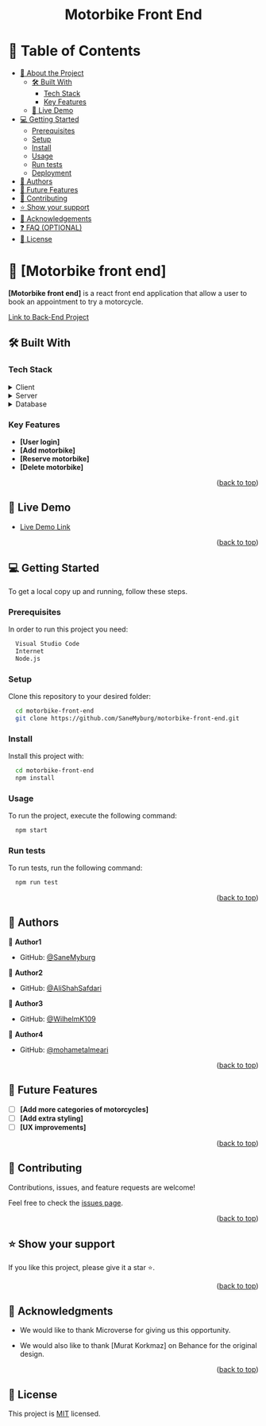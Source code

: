 <a name="readme-top"></a>

<div align="center">

  <h1><b>Motorbike Front End</b></h1>

</div>


# 📗 Table of Contents

- [📖 About the Project](#about-project)
  - [🛠 Built With](#built-with)
    - [Tech Stack](#tech-stack)
    - [Key Features](#key-features)
  - [🚀 Live Demo](#live-demo)
- [💻 Getting Started](#getting-started)
  - [Prerequisites](#prerequisites)
  - [Setup](#setup)
  - [Install](#install)
  - [Usage](#usage)
  - [Run tests](#run-tests)
  - [Deployment](#deployment)
- [👥 Authors](#authors)
- [🔭 Future Features](#future-features)
- [🤝 Contributing](#contributing)
- [⭐️ Show your support](#support)
- [🙏 Acknowledgements](#acknowledgements)
- [❓ FAQ (OPTIONAL)](#faq)
- [📝 License](#license)


# 📖 [Motorbike front end] <a name="about-project"></a>

**[Motorbike front end]** is a react front end application that allow a user to book an appointment to try a motorcycle.

[Link to Back-End Project](https://github.com/SaneMyburg/motorbike-back-end)

## 🛠 Built With <a name="built-with"></a>

### Tech Stack <a name="tech-stack"></a>


<details>
  <summary>Client</summary>
  <ul>
    <li><a href="">React.js</a></li>
    <li><a href="">Javascript</a></li>
    <li><a href="">CSS</a></li>
    <li><a href="">Redux</a></li>
  </ul>
</details>

<details>
  <summary>Server</summary>
  <ul>
    <li><a href="">N/A</a></li>
  </ul>
</details>

<details>
<summary>Database</summary>
  <ul>
    <li><a href="">N/A</a></li>
  </ul>
</details>


### Key Features <a name="key-features"></a>

- **[User login]**
- **[Add motorbike]**
- **[Reserve motorbike]**
- **[Delete motorbike]**


<p align="right">(<a href="#readme-top">back to top</a>)</p>


## 🚀 Live Demo <a name="live-demo"></a>


- [Live Demo Link]()

<p align="right">(<a href="#readme-top">back to top</a>)</p>


## 💻 Getting Started <a name="getting-started"></a>

To get a local copy up and running, follow these steps.

### Prerequisites

In order to run this project you need:

```sh
  Visual Studio Code
  Internet
  Node.js 
```

### Setup

Clone this repository to your desired folder:

```sh
  cd motorbike-front-end
  git clone https://github.com/SaneMyburg/motorbike-front-end.git
```

### Install

Install this project with:

```sh
  cd motorbike-front-end
  npm install
```

### Usage

To run the project, execute the following command:

```sh
  npm start
```

### Run tests

To run tests, run the following command:

```sh
  npm run test
```

<p align="right">(<a href="#readme-top">back to top</a>)</p>


## 👥 Authors <a name="authors"></a>

👤 **Author1**

- GitHub: [@SaneMyburg](https://github.com/SaneMyburg)

👤 **Author2**

- GitHub: [@AliShahSafdari](https://github.com/AliShahSafdari)

👤 **Author3**

- GitHub: [@WilhelmK109](https://github.com/wilhelmk109)

👤 **Author4**

- GitHub: [@mohametalmeari](https://github.com/mohametalmeari)

<p align="right">(<a href="#readme-top">back to top</a>)</p>

<!-- FUTURE FEATURES -->

## 🔭 Future Features <a name="future-features"></a>

- [ ] **[Add more categories of motorcycles]**
- [ ] **[Add extra styling]**
- [ ] **[UX improvements]**

<p align="right">(<a href="#readme-top">back to top</a>)</p>


## 🤝 Contributing <a name="contributing"></a>

Contributions, issues, and feature requests are welcome!

Feel free to check the [issues page](../../issues/).

<p align="right">(<a href="#readme-top">back to top</a>)</p>


## ⭐️ Show your support <a name="support"></a>

If you like this project, please give it a star ⭐️.

<p align="right">(<a href="#readme-top">back to top</a>)</p>


## 🙏 Acknowledgments <a name="acknowledgements"></a>

- We would like to thank Microverse for giving us this opportunity.

- We would also like to thank [Murat Korkmaz] on Behance for the original design.

<p align="right">(<a href="#readme-top">back to top</a>)</p>


## 📝 License <a name="license"></a>

This project is [MIT](./LICENSE) licensed.
